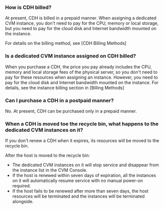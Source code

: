 ### How is CDH billed?

At present, CDH is billed in a prepaid manner. When assigning a dedicated CVM instance, you don't need to pay for the CPU, memory or local storage, but you need to pay for the cloud disk and Internet bandwidth mounted on the instance.

For details on the billing method, see [CDH Billing Methods]

### Is a dedicated CVM instance assigned on CDH billed?

When you purchase a CDH, the price you pay already includes the CPU, memory and local storage fees of the physical server, so you don't need to pay for these resources when assigning an instance. However, you need to pay for the cloud disk and Internet bandwidth mounted on the instance. For details, see the instance billing section in [Billing Methods]

### Can I purchase a CDH in a postpaid manner?

No. At present, CDH can be purchased only in a prepaid manner.

### When a CDH is moved toe the recycle bin, what happens to the dedicated CVM instances on it?

If you don't renew a CDH when it expires, its resources will be moved to the recycle bin.

After the host is moved to the recycle bin:

- The dedicated CVM instances on it will stop service and disappear from the instance list in the CVM Console.
- If the host is renewed within seven days of expiration, all the instances on it will automatically resume service with no manual power-on required.
- If the host fails to be renewed after more than seven days, the host resources will be terminated and the instances will be terminated alongside.
